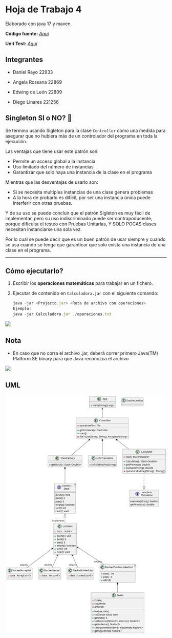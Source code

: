 # Hoja de Trabajo 4

Elaborado con java 17 y maven.

**Código fuente:**  [*Aquí*](https://github.com/DanielRasho/HT4-InfixCalculator/tree/main/App_main/src/main/java)

**Unit Test:** [*Aquí*](https://github.com/DanielRasho/HT4-InfixCalculator/tree/main/App_main/src/test/java/App_main)

## Integrantes

- Daniel Rayo 22933

- Angela Rossana 22869

- Edwing de León 22809 

- Diego Linares 221256

## Singleton SI o NO? 🤨

Se termino usando Sigleton para la clase `Controller` como una medida para asegurar que no hubiera más de un controlador del programa en toda la ejecución. 

Las ventajas que tiene usar este patrón son: 
- Permite un acceso global a la instancia
- Uso limitado del número de instancias
- Garantizar que solo haya una instancia de la clase en el programa

Mientras que las desventajas de usarlo son: 
- Si se necesita multiples instancias de una clase genera problemas
- A la hora de probarlo es difícil, por ser una instancia única puede interferir con otras pruebas.

Y de su uso se puede concluir que el patrón Sigleton es muy fácil de implementar, pero su uso indiscriminado puede ser contrapoducente, porque dificulta el testeo con Pruebas Unitarias, Y SOLO POCAS clases necesitan instanciarse una sola vez. 

Por lo cual se puede decir que es un buen patrón de usar siempre y cuando se usa cuando se tenga que garanticar que solo exista una instancia de una clase en el programa.

---

## Cómo ejecutarlo?

1. Escribir los **operaciones matemáticas** para trabajar en un fichero.

2. Ejecutar de contenido en `Calculadora.jar` con el siguiente comando:
   
   ```javascript
   java -jar <Projecto.jar> <Ruta de archivo con operaciones>
   Ejemplo:
   java -jar Calculadora.jar ./operaciones.txt
   ```

![](media/howToUse.gif)

## Nota
- En caso que no corra el archivo .jar, deberá correr primero Java(TM) Platform SE binary para que Java reconozca el archivo

![](media/jarr.gif)

## UML

![](./classesUML.png)  
